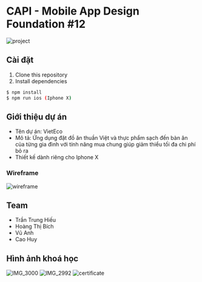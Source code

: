 # CAPI - Mobile App Design Foundation #12

![project](https://user-images.githubusercontent.com/33257682/94365863-7637e580-00fe-11eb-84c2-ba00eccdb01e.png)

## Cài đặt
1. Clone this repository
2. Install dependencies
```bash
$ npm install
$ npm run ios (Iphone X)
```

## Giới thiệu dự án
- Tên dự án: VietEco
- Mô tả: Ứng dụng đặt đồ ăn thuần Việt và thực phẩm sạch đến bàn ăn của từng gia đình với tính năng mua chung giúp giảm thiểu tối đa chi phí bỏ ra
- Thiết kế dành riêng cho Iphone X

### Wireframe
![wireframe](https://user-images.githubusercontent.com/33257682/94368126-d3d32e80-010c-11eb-9f70-132656ca9efe.png)

## Team
- Trần Trung Hiếu
- Hoàng Thị Bích
- Vũ Anh
- Cao Huy

## Hình ảnh khoá học
![IMG_3000](https://user-images.githubusercontent.com/33257682/94371694-8c579d00-0122-11eb-839a-0a49c30332a9.png)
![IMG_2992](https://user-images.githubusercontent.com/33257682/94371682-75b14600-0122-11eb-9bc5-03fe45b3adf4.png)
![certificate](https://user-images.githubusercontent.com/33257682/93687629-3ca52000-fae9-11ea-9a57-8bd89909121d.png)